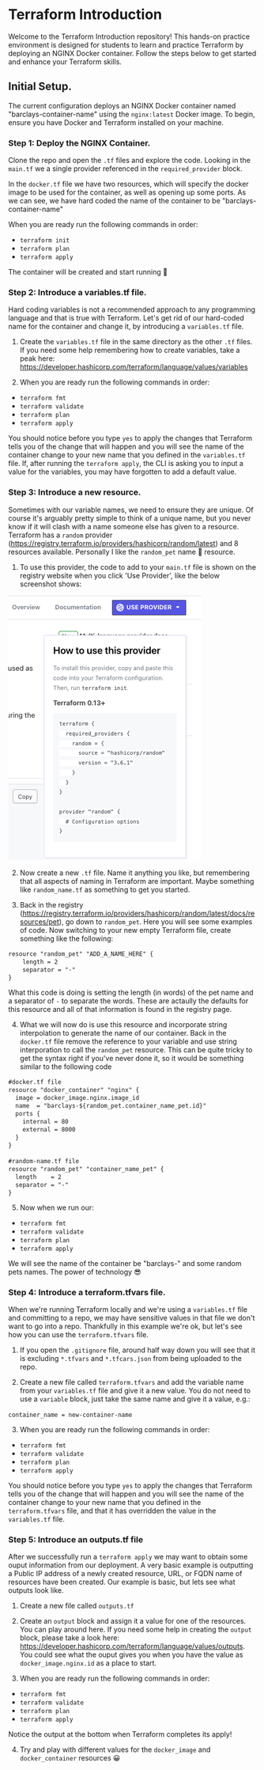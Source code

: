 # Terraform Introduction

Welcome to the Terraform Introduction repository! This hands-on practice environment is designed for students to learn and practice Terraform by deploying an NGINX Docker container. Follow the steps below to get started and enhance your Terraform skills.

## Initial Setup.

The current configuration deploys an NGINX Docker container named "barclays-container-name" using the `nginx:latest` Docker image. To begin, ensure you have Docker and Terraform installed on your machine.

### Step 1: Deploy the NGINX Container.

Clone the repo and open the `.tf` files and explore the code. Looking in the `main.tf` we a single provider referenced in the `required_provider` block.

In the `docker.tf` file we have two resources, which will specify the docker image to be used for the container, as well as opening up some ports. As we can see, we have hard coded the name of the container to be "barclays-container-name"

When you are ready run the following commands in order:

* `terraform init`
* `terraform plan`
* `terraform apply`

The container will be created and start running 💪

### Step 2: Introduce a variables.tf file.

Hard coding variables is not a recommended approach to any programming language and that is true with Terraform. Let's get rid of our hard-coded name for the container and change it, by introducing a `variables.tf` file. 

1. Create the `variables.tf` file in the same directory as the other `.tf` files. If you need some help remembering how to create variables, take a peak here: https://developer.hashicorp.com/terraform/language/values/variables

2. When you are ready run the following commands in order:

* `terraform fmt`
* `terraform validate`
* `terraform plan`
* `terraform apply`

You should notice before you type `yes` to apply the changes that Terraform tells you of the change that will happen and you will see the name of the container change to your new name that you defined in the `variables.tf` file. If, after running the `terraform apply`, the CLI is asking you to input a value for the variables, you may have forgotten to add a default value.

### Step 3: Introduce a new resource.

Sometimes with our variable names, we need to ensure they are unique. Of course it's arguably pretty simple to think of a unique name, but you never know if it will clash with a name someone else has given to a resource. Terraform has a `random` provider (https://registry.terraform.io/providers/hashicorp/random/latest) and 8 resources available. Personally I like the `random_pet` name 🙂 resource.

1. To use this provider, the code to add to your `main.tf` file is shown on the registry website when you click 'Use Provider', like the below screenshot shows:

![Random Provider](img/random_provider.png)

2. Now create a new `.tf` file. Name it anything you like, but remembering that all aspects of naming in Terraform are important. Maybe something like `random_name.tf` as something to get you started.

3. Back in the registry (https://registry.terraform.io/providers/hashicorp/random/latest/docs/resources/pet), go down to `random_pet`. Here you will see some examples of code. Now switching to your new empty Terraform file, create something like the following:

```
resource "random_pet" "ADD_A_NAME_HERE" {
    length = 2
    separator = "-"
}
```
What this code is doing is setting the length (in words) of the pet name and a separator of `-` to separate the words. These are actaully the defaults for this resource and all of that information is found in the registry page.

4. What we will now do is use this resource and incorporate string interpolation to generate the name of our container. Back in the `docker.tf` file remove the reference to your variable and use string interporation to call the `random_pet` resource. This can be quite tricky to get the syntax right if you've never done it, so it would be something similar to the following code

```
#docker.tf file
resource "docker_container" "nginx" {
  image = docker_image.nginx.image_id
  name  = "barclays-${random_pet.container_name_pet.id}"
  ports {
    internal = 80
    external = 8000
  }
}

#random-name.tf file
resource "random_pet" "container_name_pet" {
  length    = 2
  separator = "-"
}
```
5. Now when we run our:

* `terraform fmt`
* `terraform validate`
* `terraform plan`
* `terraform apply`

We will see the name of the container be "barclays-" and some random pets names. The power of technology 😎

### Step 4: Introduce a terraform.tfvars file.

When we're running Terraform locally and we're using a `variables.tf` file and committing to a repo, we may have sensitive values in that file we don't want to go into a repo. Thankfully in this example we're ok, but let's see how you can use the `terraform.tfvars` file.

1. If you open the `.gitignore` file, around half way down you will see that it is excluding `*.tfvars` and `*.tfcars.json` from being uploaded to the repo. 

2. Create a new file called `terraform.tfvars` and add the variable name from your `variables.tf` file and give it a new value. You do not need to use a `variable` block, just take the same name and give it a value, e.g.:

`container_name = new-container-name`

3. When you are ready run the following commands in order:

* `terraform fmt`
* `terraform validate`
* `terraform plan`
* `terraform apply`

You should notice before you type `yes` to apply the changes that Terraform tells you of the change that will happen and you will see the name of the container change to your new name that you defined in the `terraform.tfvars` file, and that it has overridden the value in the `variables.tf` file.

### Step 5: Introduce an outputs.tf file

After we successfully run a `terraform apply` we may want to obtain some ouput information from our deployment. A very basic example is outputting a Public IP address of a newly created resource, URL, or FQDN name of resources have been created. Our example is basic, but lets see what outputs look like.

1. Create a new file called `outputs.tf` 

2. Create an `output` block and assign it a value for one of the resources. You can play around here. If you need some help in creating the `output` block, please take a look here: https://developer.hashicorp.com/terraform/language/values/outputs. You could see what the ouput gives you when you have the value as `docker_image.nginx.id` as a place to start.

3. When you are ready run the following commands in order:

* `terraform fmt`
* `terraform validate`
* `terraform plan`
* `terraform apply`

Notice the output at the bottom when Terraform completes its apply!

4. Try and play with different values for the `docker_image` and `docker_container` resources 😀



